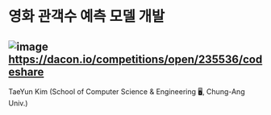 # 영화 관객수 예측 모델 개발

![image](https://user-images.githubusercontent.com/48724872/153420111-015d6d7d-38a1-43a3-9b00-672dfb02b597.png)
https://dacon.io/competitions/open/235536/codeshare
---
TaeYun Kim (School of Computer Science & Engineering 🖥️, Chung-Ang Univ.)


